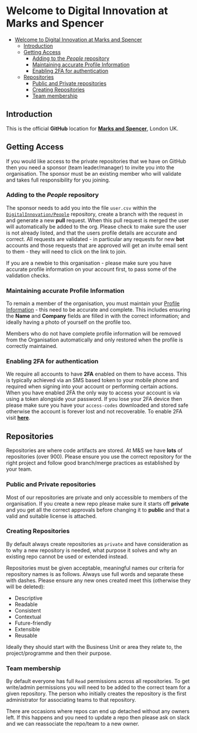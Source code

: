 # Welcome to Digital Innovation at Marks and Spencer

<!-- TOC -->

- [Welcome to Digital Innovation at Marks and Spencer](#welcome-to-digital-innovation-at-marks-and-spencer)
    - [Introduction](#introduction)
    - [Getting Access](#getting-access)
        - [Adding to the *People* repository](#adding-to-the-people-repository)
        - [Maintaining accurate Profile Information](#maintaining-accurate-profile-information)
        - [Enabling 2FA for authentication](#enabling-2fa-for-authentication)
    - [Repositories](#repositories)
        - [Public and Private repositories](#public-and-private-repositories)
        - [Creating Repositories](#creating-repositories)
        - [Team membership](#team-membership)

<!-- /TOC -->

## Introduction

This is the official **GitHub** location for 
**[Marks and Spencer](http://www.marksandspencer.com)**, London UK.

## Getting Access

If you would like access to the private repositories that we have on GitHub then you need a sponsor (team leader/manager) to invite you into the organisation. The sponsor must be an existing member who will validate and takes full responsibility for you joining. 

### Adding to the *People* repository
The sponsor needs to add you into the file `user.csv` within the [`DigitalInnovation/People`](https://github.com/DigitalInnovation/people) repository, create a branch with the request in and generate a new **pull** request. When this pull request is merged the user will automatically be added to the org. Please check to make sure the user is not already listed, and that the users profile details are accurate and correct. All requests are validated - in particular any requests for new **bot** accounts and those requests that are approved will get an invite email sent to them - they will need to click on the link to join.

If you are a newbie to this organisation - please make sure you have accurate profile information on your account first, to pass some of the validation checks.


### Maintaining accurate Profile Information

To remain a member of the organisation, you must maintain your [Profile Information](https://github.com/settings/profile) - this need to be accurate and complete. This includes ensuring the **Name** and **Company** fields are filled in with the correct information; and ideally having a photo of yourself on the profile too.

Members who do not have complete profile information will be removed from the Organisation automatically and only restored when the profile is correctly maintained.

### Enabling 2FA for authentication

We require all accounts to have **2FA** enabled on them to have access. This is typically achieved via an SMS based token to your mobile phone and required when signing into your account or performing certain actions. When you have enabled 2FA the only way to access your account is via using a token alongside your password. If you lose your 2FA device then please make sure you have your `access-codes` downloaded and stored safe otherwise the account is forever lost and not recoverable. To enable 2FA visit 
[**here**](https://help.github.com/articles/securing-your-account-with-two-factor-authentication-2fa/).


## Repositories

Repositories are where code artifacts are stored. At M&S we have **lots** of repositories (over 900). Please ensure you use the correct repository for the right project and follow good branch/merge practices as established by your team.

### Public and Private repositories

Most of our repositories are private and only accessible to members of the organisation. If you create a new repo please make sure it starts off **private** and you get all the correct approvals before changing it to **public** and that a valid and suitable license is attached.

### Creating Repositories

By default always create repositories as `private` and have consideration as to why a new repository is needed, what purpose it solves and why an existing repo cannot be used or extended instead.

Repositories must be given acceptable, meaningful names our criteria for repository names is as follows. Always use full words and separate these with dashes. Please ensure any new ones created meet this (otherwise they will be deleted):
- Descriptive
- Readable
- Consistent
- Contextual
- Future-friendly
- Extensible
- Reusable

Ideally they should start with the Business Unit or area they relate to, the project/programme and then their purpose. 


### Team membership

By default everyone has full `Read` permissions across all repositories. To get write/admin permissions you will need to be added to the correct team for a given repository. The person who initially creates the repository is the first administrator for associating teams to that repository. 

There are occasions where repos can end up detached without any owners left. If this happens and you need to update a repo then please ask on slack and we can reassociate the repo/team to a new owner.

